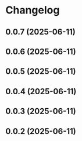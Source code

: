 # Changelog

## 0.0.7 (2025-06-11)

## 0.0.6 (2025-06-11)

## 0.0.5 (2025-06-11)

## 0.0.4 (2025-06-11)

## 0.0.3 (2025-06-11)

## 0.0.2 (2025-06-11)
